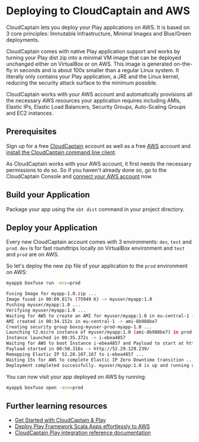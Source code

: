 <!--- Copyright (C) from 2022 The Play Framework Contributors <https://github.com/playframework>, 2011-2021 Lightbend Inc. <https://www.lightbend.com> -->

# Deploying to CloudCaptain and AWS

CloudCaptain lets you deploy your Play applications on AWS. It is based on 3 core principles: Immutable Infrastructure, Minimal Images and Blue/Green deployments.

CloudCaptain comes with native Play application support and works by turning your Play dist zip into a minimal VM image that can be deployed unchanged either on VirtualBox or on AWS. This image is generated on-the-fly in seconds and is about 100x smaller than a regular Linux system. It literally only contains your Play application, a JRE and the Linux kernel, reducing the security attack surface to the minimum possible.

CloudCaptain works with your AWS account and automatically provisions all the necessary AWS resources your application requires including AMIs, Elastic IPs, Elastic Load Balancers, Security Groups, Auto-Scaling Groups and EC2 instances.

## Prerequisites

Sign up for a free [CloudCaptain](https://cloudcaptain.sh) account as well as a free [AWS](https://aws.amazon.com/free) account and [install the CloudCaptain command line client](https://cloudcaptain.sh/getstarted/download).

As CloudCaptain works with your AWS account, it first needs the necessary permissions to do so. So if you haven't already done so, go to the CloudCaptain Console and [connect your AWS account](https://console.cloudcaptain.sh/#/awsAccount) now.

## Build your Application

Package your app using the `sbt dist` command in your project directory.

## Deploy your Application

Every new CloudCaptain account comes with 3 environments: `dev`, `test` and `prod`. `dev` is for fast roundtrips locally on VirtualBox environment and `test` and `prod` are on AWS.

So let's deploy the new zip file of your application to the `prod` environment on AWS:

```bash
myapp$ boxfuse run -env=prod

Fusing Image for myapp-1.0.zip ...
Image fused in 00:09.817s (75949 K) -> myuser/myapp:1.0
Pushing myuser/myapp:1.0 ...
Verifying myuser/myapp:1.0 ...
Waiting for AWS to create an AMI for myuser/myapp:1.0 in eu-central-1 (this may take up to 50 seconds) ...
AMI created in 00:34.152s in eu-central-1 -> ami-8b988be7
Creating security group boxsg-myuser-prod-myapp-1.0 ...
Launching t2.micro instance of myuser/myapp:1.0 (ami-8b988be7) in prod (eu-central-1) ...
Instance launched in 00:35.372s -> i-ebea4857
Waiting for AWS to boot Instance i-ebea4857 and Payload to start at http://52.29.129.239/ ...
Payload started in 00:50.316s -> http://52.29.129.239/
Remapping Elastic IP 52.28.107.167 to i-ebea4857 ...
Waiting 15s for AWS to complete Elastic IP Zero Downtime transition ...
Deployment completed successfully. myuser/myapp:1.0 is up and running at http://myapp-myuser.boxfuse.io/
```

You can now visit your app deployed on AWS by running:

```bash
myapp$ boxfuse open -env=prod
```

## Further learning resources

* [Get Started with CloudCaptain & Play](https://cloudcaptain.sh/getstarted/play)
* [Deploy Play Framework Scala Apps effortlessly to AWS](https://cloudcaptain.sh/blog/playframework-aws)
* [CloudCaptain Play integration reference documentation](https://cloudcaptain.sh/docs/payloads/play)
